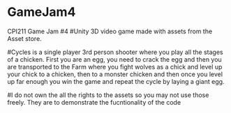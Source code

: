 # GameJam4
CPI211 Game Jam #4
#Unity 3D video game made with assets from the Asset store.

#Cycles is a single player 3rd person shooter where you play all the stages of a chicken. 
First you are an egg, you need to crack the egg and then you are transported to the Farm where you fight wolves as a chick and level up your chick to a chicken, then to a monster chicken and then once you level up far enough you win the game and repeat the cycle by laying a giant egg.

#I do not own the all the rights to the assets so you may not use those freely. They are to demonstrate the fucntionality of the code
